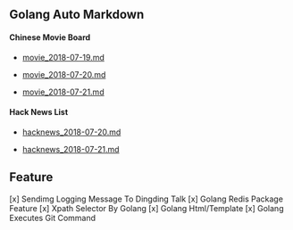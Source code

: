 ## Golang Auto Markdown


#### Chinese Movie Board

- [movie_2018-07-19.md](https://github.com/mojocn/movie-board/blob/master/archives/movie_2018-07-19.md)

- [movie_2018-07-20.md](https://github.com/mojocn/movie-board/blob/master/archives/movie_2018-07-20.md)

- [movie_2018-07-21.md](https://github.com/mojocn/movie-board/blob/master/archives/movie_2018-07-21.md)


#### Hack News List

- [hacknews_2018-07-20.md](https://github.com/mojocn/movie-board/blob/master/archives/hacknews_2018-07-20.md)

- [hacknews_2018-07-21.md](https://github.com/mojocn/movie-board/blob/master/archives/hacknews_2018-07-21.md)



## Feature
[x] Sendimg Logging Message To Dingding Talk
[x] Golang Redis Package Feature
[x] Xpath Selector By Golang
[x] Golang Html/Template
[x] Golang Executes Git Command